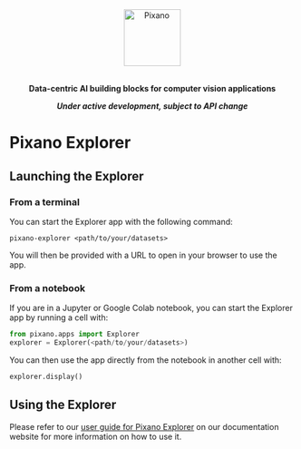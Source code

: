 <div align="center">

<img src="https://raw.githubusercontent.com/pixano/pixano/main/docs/assets/pixano_wide.png" alt="Pixano" height="100"/>

<br/>
<br/>

**Data-centric AI building blocks for computer vision applications**

**_Under active development, subject to API change_**

</div>

# Pixano Explorer

## Launching the Explorer

### From a terminal

You can start the Explorer app with the following command:

```shell
pixano-explorer <path/to/your/datasets>
```

You will then be provided with a URL to open in your browser to use the app.

### From a notebook

If you are in a Jupyter or Google Colab notebook, you can start the Explorer app by running a cell with:

```python
from pixano.apps import Explorer
explorer = Explorer(<path/to/your/datasets>)
```

You can then use the app directly from the notebook in another cell with:

```python
explorer.display()
```

## Using the Explorer

Please refer to our [user guide for Pixano Explorer](https://pixano.github.io/user/explorer/) on our documentation website for more information on how to use it.

